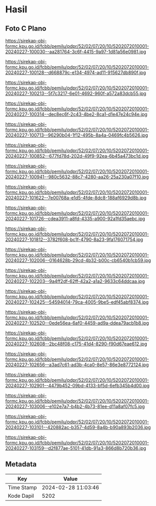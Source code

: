 # Hasil

## Foto C Plano

https://sirekap-obj-formc.kpu.go.id/fcbb/pemilu/pdpr/52/02/07/20/10/5202072010001-20240227-100030--aa281764-3c6f-4415-9a97-1d81a56e0981.jpg

https://sirekap-obj-formc.kpu.go.id/fcbb/pemilu/pdpr/52/02/07/20/10/5202072010001-20240227-100128--d668879c-e134-4974-ad11-915627db890f.jpg

https://sirekap-obj-formc.kpu.go.id/fcbb/pemilu/pdpr/52/02/07/20/10/5202072010001-20240227-100213--5f7c3217-6e01-4692-960f-a572a83dcb55.jpg

https://sirekap-obj-formc.kpu.go.id/fcbb/pemilu/pdpr/52/02/07/20/10/5202072010001-20240227-100314--dec8ec6f-2c43-4be2-8ca1-d1e47e24c94e.jpg

https://sirekap-obj-formc.kpu.go.id/fcbb/pemilu/pdpr/52/02/07/20/10/5202072010001-20240227-100713--96290b04-1f12-495b-8a4a-0469fc4b5626.jpg

https://sirekap-obj-formc.kpu.go.id/fcbb/pemilu/pdpr/52/02/07/20/10/5202072010001-20240227-100852--677fd78d-202d-49f9-92ea-6b45a473bc1d.jpg

https://sirekap-obj-formc.kpu.go.id/fcbb/pemilu/pdpr/52/02/07/20/10/5202072010001-20240227-100941--980c5632-88c7-4280-aa26-25a230a07f10.jpg

https://sirekap-obj-formc.kpu.go.id/fcbb/pemilu/pdpr/52/02/07/20/10/5202072010001-20240227-101622--7e00768a-e1d5-4fde-8dc8-188af6929d8b.jpg

https://sirekap-obj-formc.kpu.go.id/fcbb/pemilu/pdpr/52/02/07/20/10/5202072010001-20240227-101726--cdea3911-a8fd-4335-a900-92a1fd35aebc.jpg

https://sirekap-obj-formc.kpu.go.id/fcbb/pemilu/pdpr/52/02/07/20/10/5202072010001-20240227-101812--3782f608-bc1f-4790-8a23-9fa176071754.jpg

https://sirekap-obj-formc.kpu.go.id/fcbb/pemilu/pdpr/52/02/07/20/10/5202072010001-20240227-102006--0164628b-29cd-4b32-b00c-cb6540b1cb59.jpg

https://sirekap-obj-formc.kpu.go.id/fcbb/pemilu/pdpr/52/02/07/20/10/5202072010001-20240227-102203--9a4ff2df-62ff-42a2-a1a2-9633c64ddcaa.jpg

https://sirekap-obj-formc.kpu.go.id/fcbb/pemilu/pdpr/52/02/07/20/10/5202072010001-20240227-102425--54594014-79ca-4005-9be5-edf45abf8374.jpg

https://sirekap-obj-formc.kpu.go.id/fcbb/pemilu/pdpr/52/02/07/20/10/5202072010001-20240227-102520--0ede56ea-6af0-4459-ad9a-ddea79acb1b8.jpg

https://sirekap-obj-formc.kpu.go.id/fcbb/pemilu/pdpr/52/02/07/20/10/5202072010001-20240227-102608--2bc48f08-c175-41d4-8290-f90d67eae612.jpg

https://sirekap-obj-formc.kpu.go.id/fcbb/pemilu/pdpr/52/02/07/20/10/5202072010001-20240227-102656--a3ad7c61-ad3b-4ca0-8e57-86e3e8772124.jpg

https://sirekap-obj-formc.kpu.go.id/fcbb/pemilu/pdpr/52/02/07/20/10/5202072010001-20240227-102901--4479b452-09bd-4133-bf5d-6efb345b4d00.jpg

https://sirekap-obj-formc.kpu.go.id/fcbb/pemilu/pdpr/52/02/07/20/10/5202072010001-20240227-103006--e102e7a7-b4b2-4b73-81ee-d11a8af07fc5.jpg

https://sirekap-obj-formc.kpu.go.id/fcbb/pemilu/pdpr/52/02/07/20/10/5202072010001-20240227-103101--420882ac-b357-4d59-8a4b-b90a893b2036.jpg

https://sirekap-obj-formc.kpu.go.id/fcbb/pemilu/pdpr/52/02/07/20/10/5202072010001-20240227-103159--d2f877ae-5101-41db-91a3-866d8b720b36.jpg


## Metadata

| Key        | Value               |
| ---------- | ------------------- |
| Time Stamp | 2024-02-28 11:03:46 |
| Kode Dapil | 5202                |



